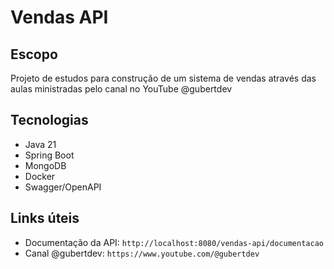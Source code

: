 # Vendas API

## Escopo
Projeto de estudos para construção de um sistema de vendas através das aulas ministradas pelo canal no YouTube @gubertdev

## Tecnologias
* Java 21
* Spring Boot
* MongoDB
* Docker
* Swagger/OpenAPI

## Links úteis
* Documentação da API: `http://localhost:8080/vendas-api/documentacao`
* Canal @gubertdev: `https://www.youtube.com/@gubertdev`